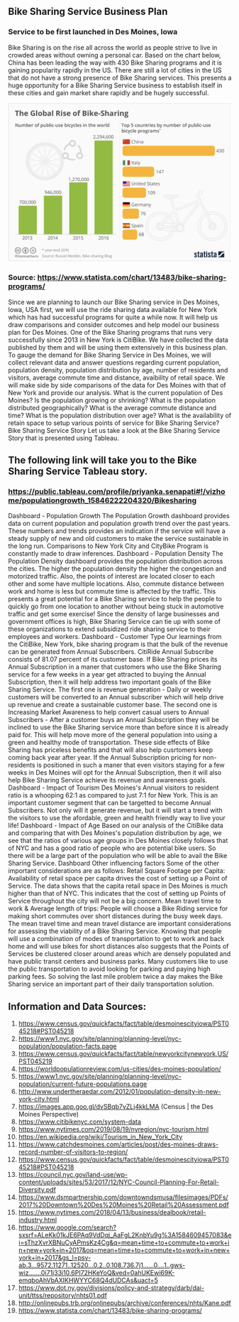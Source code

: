 ## Bike Sharing Service Business Plan
### Service to be first launched in Des Moines, Iowa

Bike Sharing is on the rise all across the world as people strive to live in crowded areas without owning a personal car. Based on the chart below, China has been leading the way with 430 Bike Sharing programs and it is gaining popularity rapidly in the US. There are still a lot of cities in the US that do not have a strong presence of Bike Sharing services. This presents a huge opportunity for a Bike Sharing Service business to establish itself in these cities and gain market share rapidly and be hugely successful.

![](project.png)
### Source: https://www.statista.com/chart/13483/bike-sharing-programs/
Since we are planning to launch our Bike Sharing service in Des Moines, Iowa, USA first, we will use the ride sharing data available for New York which has had successful programs for quite a while now. It will help us draw comparisons and consider outcomes and help model our business plan for Des Moines. One of the Bike Sharing programs that runs very successfully since 2013 in New York is CitiBike. We have collected the data published by them and will be using them extensively in this business plan.
To gauge the demand for Bike Sharing Service in Des Moines, we will collect relevant data and answer questions regarding current population, population density, population distribution by age, number of residents and visitors, average commute time and distance, avaibility of retail space. We will make side by side comparisons of the data for Des Moines with that of New York and provide our analysis.
What is the current population of Des Moines?
Is the population growing or shrinking?
What is the population distributed geographically?
What is the average commute distance and time?
What is the population distribution over age?
What is the availability of retain space to setup various points of service for Bike Sharing Service?
Bike Sharing Service Story
Let us take a look at the Bike Sharing Service Story that is presented using Tableau.
## The following link will take you to the Bike Sharing Service Tableau story.
### https://public.tableau.com/profile/priyanka.senapati#!/vizhome/populationgrowth_15846222204320/Bikesharing
Dashboard - Population Growth
The Population Growth dashboard provides data on current population and population growth trend over the past years. These numbers and trends provides an indication if the service will have a steady supply of new and old customers to make the service sustainable in the long run. Comparisons to New York City and CityBike Program is constantly made to draw inferences.
Dashboard - Population Density
The Population Density dashboard provides the population distribution across the cities. The higher the population density the higher the congestion and motorized traffic. Also, the points of interest are located closer to each other and some have multiple locations. Also, commute distance between work and home is less but commute time is affected by the traffic. This presents a great potential for a Bike Sharing service to help the people to quickly go from one location to another without being stuck in automotive traffic and get some exercise! Since the density of large businesses and government offices is high, Bike Sharing Service can tie up with some of these organizations to extend subsidized ride sharing service to their employees and workers.
Dashboard - Customer Type
Our learnings from the CitiBike, New York, bike sharing program is that the bulk of the revenue can be generated from Annual Subscribers. CitiRide Annual Subscribe consists of 81.07 percent of its customer base. If Bike Sharing prices its Annual Subscription in a maner that customers who use the Bike Sharing service for a few weeks in a year get attracted to buying the Annual Subscription, then it will help address two important goals of the Bike Sharing Service. The first one is revenue generation - Daily or weekly customers will be converted to an Annual subscriber which will help drive up revenue and create a sustainable customer base. The second one is Increasing Market Awareness to help convert casual users to Annual Subscribers - After a customer buys an Annual Subscription they will be inclined to use the Bike Sharing service more than before since it is already paid for. This will help move more of the general population into using a green and healthy mode of transportation. These side effects of Bike Sharing has priceless benefits and that will also help cusrtomers keep coming back year after year. If the Annual Subscription pricing for non-residents is positioned in such a maner that even visitors staying for a few weeks in Des Moines will opt for the Annual Subscription, then it will also help Bike Sharing Service achieve its revenue and awareness goals.
Dashboard - Impact of Tourism
Des Moines's Annual visitors to resident ratio is a whooping 62:1 as compared to just 7:1 for New York. This is an important customer segment that can be targetted to become Annual Subscribers. Not only will it generate revenue, but it will start a trend with the visitors to use the afordable, green and health friendly way to live your life!
Dashboard - Impact of Age
Based on our analysis of the CitiBike data and comparing that with Des Moines's population distribution by age, we see that the ratios of various age groups in Des Moines closely follows that of NYC and has a good ratio of people who are potential bike users. So there will be a large part of the population who will be able to avail the Bike Sharing Service.
Dashboard Other influencing factors
Some of the other important considerations are as follows:
Retail Square Footage per Capita:
Availability of retail space per capita drives the cost of setting up a Point of Service. The data shows that the capita retail space in Des Moines is much higher than that of NYC. This indicates that the cost of setting up Points of Service throughout the city will not be a big concern.
Mean travel time to work & Average length of trips:
People will choose a Bike Riding service for making short commutes over short distances during the busy week days. The mean travel time and mean travel distance are important considerations for assessing the viability of a Bike Sharing Service. Knowing that people will use a combination of modes of transportation to get to work and back home and will use bikes for short distances also suggests that the Points of Services be clustered closer around areas which are densely populated and have public transit centers and business parks. Many customers like to use the public transportation to avoid looking for parking and paying high parking fees. So solving the last mile problem twice a day makes the Bike Sharing service an important part of their daily transportation solution.
## Information and Data Sources:
1. https://www.census.gov/quickfacts/fact/table/desmoinescityiowa/PST045218#PST045218
2. https://www1.nyc.gov/site/planning/planning-level/nyc-population/population-facts.page
3. https://www.census.gov/quickfacts/fact/table/newyorkcitynewyork,US/PST045219
4. https://worldpopulationreview.com/us-cities/des-moines-population/
5. https://www1.nyc.gov/site/planning/planning-level/nyc-population/current-future-populations.page
6. http://www.undertheraedar.com/2012/01/population-density-in-new-york-city.html
7. https://images.app.goo.gl/dvSBqb7vZLj4kkLMA (Census | the Des Moines Perspective)
8. https://www.citibikenyc.com/system-data
9. https://www.nytimes.com/2019/08/19/nyregion/nyc-tourism.html
10. https://en.wikipedia.org/wiki/Tourism_in_New_York_City
11. https://www.catchdesmoines.com/articles/post/des-moines-draws-record-number-of-visitors-to-region/
12. https://www.census.gov/quickfacts/fact/table/desmoinescityiowa/PST045218#PST045218
13. https://council.nyc.gov/land-use/wp-content/uploads/sites/53/2017/12/NYC-Council-Planning-For-Retail-Diversity.pdf
14. https://www.dsmpartnership.com/downtowndsmusa/filesimages/PDFs/2017%20Downtown%20Des%20Moines%20Retail%20Assessment.pdf
15. https://www.nytimes.com/2018/04/13/business/dealbook/retail-industry.html
16. https://www.google.com/search?sxsrf=ALeKk01kJE6PAq9VdDqj_AaFgL2KnbYu9g%3A1584609457083&ei=sThzXvrXBNuCyAPmsKz4Cg&q=mean+time+to+commute+to+work+in+new+york+in+2017&oq=mean+time+to+commute+to+work+in+new+york+in+2017&gs_l=psy-ab.3...9572.11271..12520...0.2..0.108.736.7j1......0....1..gws-wiz.......0i71j33i10.6PI72HKeYoQ&ved=0ahUKEwi69K-emqboAhVbAXIKHWYYC68Q4dUDCAs&uact=5
17. https://www.dot.ny.gov/divisions/policy-and-strategy/darb/dai-unit/ttss/repository/nhts01.pdf
18. http://onlinepubs.trb.org/onlinepubs/archive/conferences/nhts/Kane.pdf
19. https://www.statista.com/chart/13483/bike-sharing-programs/
